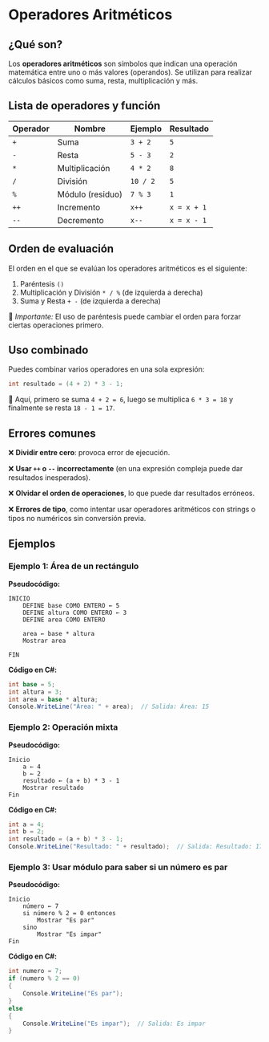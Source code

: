 # Operadores Aritméticos

## ¿Qué son?

Los **operadores aritméticos** son símbolos que indican una operación matemática entre uno o más valores (operandos). Se utilizan para realizar cálculos básicos como suma, resta, multiplicación y más.

## Lista de operadores y función

| Operador | Nombre           | Ejemplo  | Resultado   |
| -------- | ---------------- | -------- | ----------- |
| `+`      | Suma             | `3 + 2`  | `5`         |
| `-`      | Resta            | `5 - 3`  | `2`         |
| `*`      | Multiplicación   | `4 * 2`  | `8`         |
| `/`      | División         | `10 / 2` | `5`         |
| `%`      | Módulo (residuo) | `7 % 3`  | `1`         |
| `++`     | Incremento       | `x++`    | `x = x + 1` |
| `--`     | Decremento       | `x--`    | `x = x - 1` |

## Orden de evaluación

El orden en el que se evalúan los operadores aritméticos es el siguiente:

1. Paréntesis `()`
2. Multiplicación y División `* / %` (de izquierda a derecha)
3. Suma y Resta `+ -` (de izquierda a derecha)

📌 *Importante:* El uso de paréntesis puede cambiar el orden para forzar ciertas operaciones primero.

## Uso combinado

Puedes combinar varios operadores en una sola expresión:

```csharp
int resultado = (4 + 2) * 3 - 1;
```

📌 Aquí, primero se suma `4 + 2 = 6`, luego se multiplica `6 * 3 = 18` y finalmente se resta `18 - 1 = 17`.

## Errores comunes

❌ **Dividir entre cero**: provoca error de ejecución.

❌ **Usar `++` o `--` incorrectamente** (en una expresión compleja puede dar resultados inesperados).

❌ **Olvidar el orden de operaciones**, lo que puede dar resultados erróneos.

❌ **Errores de tipo**, como intentar usar operadores aritméticos con strings o tipos no numéricos sin conversión previa.

## Ejemplos

### Ejemplo 1: Área de un rectángulo

**Pseudocódigo:**

```
INICIO
    DEFINE base COMO ENTERO ← 5
    DEFINE altura COMO ENTERO ← 3
    DEFINE area COMO ENTERO
    
    area ← base * altura
    Mostrar area

FIN
```

**Código en C#:**

```csharp
int base = 5;
int altura = 3;
int area = base * altura;
Console.WriteLine("Área: " + area);  // Salida: Área: 15
```

### Ejemplo 2: Operación mixta

**Pseudocódigo:**

```
Inicio
    a ← 4
    b ← 2
    resultado ← (a + b) * 3 - 1
    Mostrar resultado
Fin
```

**Código en C#:**

```csharp
int a = 4;
int b = 2;
int resultado = (a + b) * 3 - 1;
Console.WriteLine("Resultado: " + resultado);  // Salida: Resultado: 17
```

### Ejemplo 3: Usar módulo para saber si un número es par

**Pseudocódigo:**

```
Inicio
    número ← 7
    si número % 2 = 0 entonces
        Mostrar "Es par"
    sino
        Mostrar "Es impar"
Fin
```

**Código en C#:**

```csharp
int numero = 7;
if (numero % 2 == 0)
{
    Console.WriteLine("Es par");
}
else
{
    Console.WriteLine("Es impar");  // Salida: Es impar
}
```
